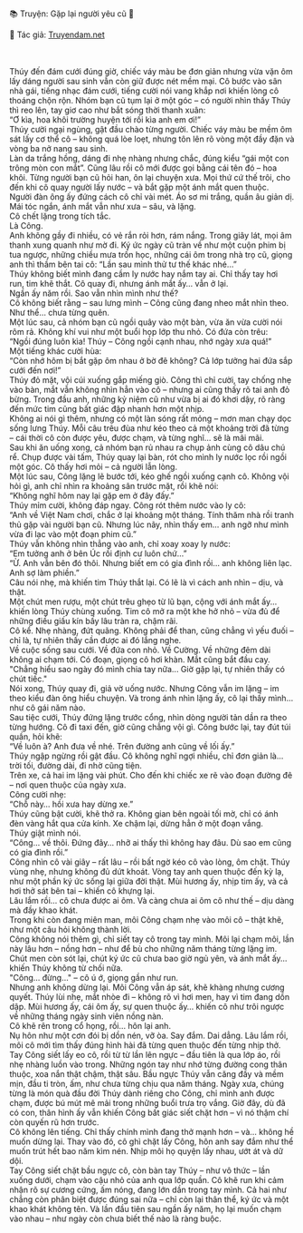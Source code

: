 📚 Truyện: Gặp lại người yêu cũ 🔞
<br>
<p>📖 Tác giả: <a href="https://truyendam.net" target="_blank" title="Truyện sex người lớn, truyện 18+ tại Truyendam.net">Truyendam.net</a></p>
<!-- Tag: truyện sex công nhân samsung, sex chồng đi Nhật, truyện ngoại tình, truyện người yêu cũ, truyện sex Việt 2025 -->
<!-- Keywords: truyện sex dài tập, truyện 18+ cảm xúc, sex giằng xé, truyện nữ chủ động, Truyendam.net -->
<br></br>
Thúy đến đám cưới đúng giờ, chiếc váy màu be đơn giản nhưng vừa vặn ôm lấy dáng người sau sinh vẫn còn giữ được nét mềm mại. Cô bước vào sân nhà gái, tiếng nhạc đám cưới, tiếng cười nói vang khắp nơi khiến lòng cô thoáng chộn rộn. Nhóm bạn cũ tụm lại ở một góc – có người nhìn thấy Thúy thì reo lên, tay giơ cao như bắt sóng thời thanh xuân:
<br>
“Ơ kìa, hoa khôi trường huyện tới rồi kìa anh em ơi!”
<br>
Thúy cười ngại ngùng, gật đầu chào từng người. Chiếc váy màu be mềm ôm sát lấy cơ thể cô – không quá lòe loẹt, nhưng tôn lên rõ vòng một đầy đặn và vòng ba nở nang sau sinh. 
<br>
Làn da trắng hồng, dáng đi nhẹ nhàng nhưng chắc, đúng kiểu “gái một con trông mòn con mắt”. Cũng lâu rồi cô mới được gọi bằng cái tên đó – hoa khôi. Từng người bạn cũ hỏi han, ôn lại chuyện xưa. Mọi thứ cứ thế trôi, cho đến khi cô quay người lấy nước – và bắt gặp một ánh mắt quen thuộc.
<br>
Người đàn ông ấy đứng cách cô chỉ vài mét. Áo sơ mi trắng, quần âu giản dị. Mái tóc ngắn, ánh mắt vẫn như xưa – sâu, và lặng.
<br>
Cô chết lặng trong tích tắc.
<br>
Là Công.
<br>
Anh không gầy đi nhiều, có vẻ rắn rỏi hơn, rám nắng. Trong giây lát, mọi âm thanh xung quanh như mờ đi. Ký ức ngày cũ tràn về như một cuộn phim bị tua ngược,
những chiều mưa trốn học,
những cái ôm trong nhà trọ cũ, giọng anh thì thầm bên tai cô: “Lần sau mình thử tư thế khác nhé…”
<br>
Thúy không biết mình đang cầm ly nước hay nắm tay ai. Chỉ thấy tay hơi run, tim khẽ thắt. Cô quay đi, nhưng ánh mắt ấy… vẫn ở lại.
<br>
Ngần ấy năm rồi. Sao vẫn nhìn mình như thế?
<br>
Cô không biết rằng – sau lưng mình – Công cũng đang nheo mắt nhìn theo. Như thể… chưa từng quên.
<br>
Một lúc sau, cả nhóm bạn cũ ngồi quây vào một bàn, vừa ăn vừa cười nói rôm rả. Không khí vui như một buổi họp lớp thu nhỏ. Có đứa còn trêu:
<br>
“Ngồi đúng luôn kìa! Thúy – Công ngồi cạnh nhau, nhớ ngày xưa quá!”
<br>
Một tiếng khác cười hùa:
<br>
“Còn nhớ hôm bị bắt gặp ôm nhau ở bờ đê không? Cả lớp tưởng hai đứa sắp cưới đến nơi!”
<br>
Thúy đỏ mặt, vội cúi xuống gắp miếng giò. Công thì chỉ cười, tay chống nhẹ vào bàn, mắt vẫn không nhìn hẳn vào cô – nhưng ai cũng thấy rõ tai anh đỏ bừng. Trong đầu anh, những kỷ niệm cũ như vừa bị ai đó khơi dậy, rõ ràng đến mức tim cũng bất giác đập nhanh hơn một nhịp.
<br>
Không ai nói gì thêm, nhưng có một làn sóng rất mỏng – mơn man chạy dọc sống lưng Thúy. Mỗi câu trêu đùa như kéo theo cả một khoảng trời đã từng – cái thời cô còn được yêu, được chạm, và từng nghĩ… sẽ là mãi mãi.
<br>
Sau khi ăn uống xong, cả nhóm bạn rủ nhau ra chụp ảnh cùng cô dâu chú rể. Chụp được vài tấm, Thúy quay lại bàn, rót cho mình ly nước lọc rồi ngồi một góc. Cô thấy hơi mỏi – cả người lẫn lòng.
<br>
Một lúc sau, Công lặng lẽ bước tới, kéo ghế ngồi xuống cạnh cô. Không vội hỏi gì, anh chỉ nhìn ra khoảng sân trước mặt, rồi khẽ nói:
<br>
“Không nghĩ hôm nay lại gặp em ở đây đấy.”
<br>
Thúy mỉm cười, không đáp ngay. Công rót thêm nước vào ly cô:
<br>
“Anh về Việt Nam chơi, chắc ở lại khoảng một tháng. Tính thăm nhà rồi tranh thủ gặp vài người bạn cũ. Nhưng lúc nãy, nhìn thấy em… anh ngỡ như mình vừa đi lạc vào một đoạn phim cũ.”
<br>
Thúy vẫn không nhìn thẳng vào anh, chỉ xoay xoay ly nước:
<br>
“Em tưởng anh ở bên Úc rồi định cư luôn chứ...”
<br>
“Ừ. Anh vẫn bên đó thôi. Nhưng biết em có gia đình rồi… anh không liên lạc. Anh sợ làm phiền.”
<br>
Câu nói nhẹ, mà khiến tim Thúy thắt lại. Có lẽ là vì cách anh nhìn – dịu, và thật.
<br>
Một chút men rượu, một chút trêu ghẹo từ lũ bạn, cộng với ánh mắt ấy... khiến lòng Thúy chùng xuống. Tim cô mở ra một khe hở nhỏ – vừa đủ để những điều giấu kín bấy lâu tràn ra, chậm rãi.
<br>
Cô kể. Nhẹ nhàng, đứt quãng. Không phải để than, cũng chẳng vì yếu đuối – chỉ là, tự nhiên thấy cần được ai đó lắng nghe.
<br>
Về cuộc sống sau cưới. Về đứa con nhỏ. Về Cường. Về những đêm dài không ai chạm tới. Có đoạn, giọng cô hơi khàn. Mắt cũng bắt đầu cay.
<br>
"Chẳng hiểu sao ngày đó mình chia tay nữa... Giờ gặp lại, tự nhiên thấy có chút tiếc."
<br>
Nói xong, Thúy quay đi, giả vờ uống nước. Nhưng Công vẫn im lặng – im theo kiểu đàn ông hiểu chuyện. Và trong ánh nhìn lặng ấy, cô lại thấy mình... như cô gái năm nào.
<br>
Sau tiệc cưới, Thúy đứng lặng trước cổng, nhìn dòng người tản dần ra theo từng hướng. Cô đi taxi đến, giờ cũng chẳng vội gì. Công bước lại, tay đút túi quần, hỏi khẽ:
<br>
“Về luôn à? Anh đưa về nhé. Trên đường anh cũng về lối ấy.”
<br>
Thúy ngập ngừng rồi gật đầu. Cô không nghĩ ngợi nhiều, chỉ đơn giản là... trời tối, đường dài, đi nhờ cũng tiện.
<br>
Trên xe, cả hai im lặng vài phút. Cho đến khi chiếc xe rẽ vào đoạn đường đê – nơi quen thuộc của ngày xưa.
<br>
Công cười nhẹ:
<br>
“Chỗ này… hồi xưa hay dừng xe.”
<br>
Thúy cũng bật cười, khẽ thở ra. Không gian bên ngoài tối mờ, chỉ có ánh đèn vàng hắt qua cửa kính. Xe chậm lại, dừng hẳn ở một đoạn vắng. 
<br>
Thúy giật mình nói.
<br>
“Công… về thôi. Đứng đây… nhỡ ai thấy thì không hay đâu. Dù sao em cũng có gia đình rồi.”
<br>
Công nhìn cô vài giây – rất lâu – rồi bất ngờ kéo cô vào lòng, ôm chặt. Thúy vùng nhẹ, nhưng không đủ dứt khoát. Vòng tay anh quen thuộc đến kỳ lạ, như một phần ký ức sống lại giữa đời thật. Mùi hương ấy, nhịp tim ấy, và cả hơi thở sát bên tai – khiến cô khựng lại.
<br>
Lâu lắm rồi… cô chưa được ai ôm. Và càng chưa ai ôm cô như thế – dịu dàng mà đầy khao khát.
<br>
Trong khi còn đang miên man, môi Công chạm nhẹ vào môi cô – thật khẽ, như một câu hỏi không thành lời.
<br>
Công không nói thêm gì, chỉ siết tay cô trong tay mình. Môi lại chạm môi, lần này lâu hơn – nồng hơn – như để bù cho những năm tháng từng lặng im.
<br>
Chút men còn sót lại, chút ký ức cũ chưa bao giờ ngủ yên, và ánh mắt ấy… khiến Thúy không từ chối nữa.
<br>
"Công… đừng…" – cô ú ớ, giọng gần như run.
<br>
Nhưng anh không dừng lại. Môi Công vẫn áp sát, khẽ khàng nhưng cương quyết. Thúy lùi nhẹ, mắt nhòe đi – không rõ vì hơi men, hay vì tim đang dồn dập. Mùi hương ấy, cái ôm ấy, sự quen thuộc ấy… khiến cô như trôi ngược về những tháng ngày sinh viên nồng nàn.
<br>
Cô khẽ rên trong cổ họng, rồi… hôn lại anh.
<br>
Nụ hôn như một cơn đói bị dồn nén, vỡ òa. Say đắm. Dai dẳng. Lâu lắm rồi, môi cô mới tìm thấy đúng hình hài đã từng quen thuộc đến từng nhịp thở.
<br>
Tay Công siết lấy eo cô, rồi từ từ lần lên ngực – đầu tiên là qua lớp áo, rồi nhẹ nhàng luồn vào trong. Những ngón tay như nhớ từng đường cong thân thuộc, xoa nắn thật chậm, thật sâu. Bầu ngực Thúy vẫn căng đầy và mềm mịn, đầu ti tròn, ấm, như chưa từng chịu qua năm tháng. Ngày xưa, chúng từng là món quà đầu đời Thúy dành riêng cho Công, chỉ mình anh được chạm, được bú mút mê mải trong những buổi trưa trọ vắng. Giờ đây, dù đã có con, thân hình ấy vẫn khiến Công bất giác siết chặt hơn – vì nó thậm chí còn quyến rũ hơn trước.
<br>
Cô không lên tiếng. Chỉ thấy chính mình đang thở mạnh hơn – và… không hề muốn dừng lại. Thay vào đó, cô ghì chặt lấy Công, hôn anh say đắm như thể muốn trút hết bao năm kìm nén. Nhịp môi họ quyện lấy nhau, ướt át và dữ dội.
<br>
Tay Công siết chặt bầu ngực cô, còn bàn tay Thúy – như vô thức – lần xuống dưới, chạm vào cậu nhỏ của anh qua lớp quần. Cô khẽ run khi cảm nhận rõ sự cương cứng, ấm nóng, đang lớn dần trong tay mình. Cả hai như chẳng còn phân biệt được đúng sai nữa – chỉ còn lại thân thể, ký ức và một khao khát không tên. Và lần đầu tiên sau ngần ấy năm, họ lại muốn chạm vào nhau – như ngày còn chưa biết thế nào là ràng buộc.